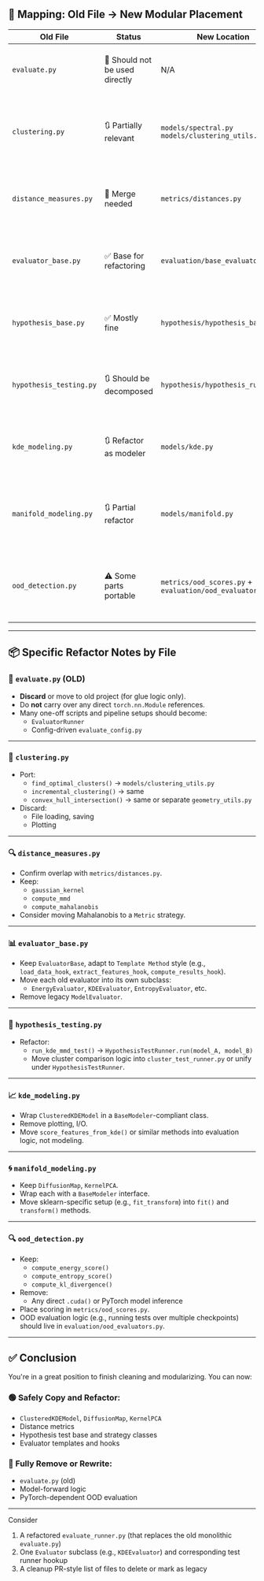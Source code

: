 

## 🔁 Mapping: Old File → New Modular Placement

| Old File | Status | New Location | Notes |
|----------|--------|---------------|-------|
| `evaluate.py` | 🚫 Should not be used directly | N/A | Monolithic control flow; replace with clean `evaluate_runner.py` or script in old project calling the modular new project. |
| `clustering.py` | 🔃 Partially relevant | `models/spectral.py`<br>`models/clustering_utils.py` | Keep `find_optimal_clusters`, `incremental_clustering`, `convex_hull_intersection`. Refactor all loading, saving, and plotting logic out. |
| `distance_measures.py` | 🔁 Merge needed | `metrics/distances.py` | Move functions like `gaussian_kernel`, `compute_mmd`, `compute_mahalanobis`. Delete file after de-duping. |
| `evaluator_base.py` | ✅ Base for refactoring | `evaluation/base_evaluator.py` | Keep `EvaluatorBase`, remove `ModelEvaluator`, port evaluation-specific hooks into separate `Evaluator` classes like `KDEEvaluator`. |
| `hypothesis_base.py` | ✅ Mostly fine | `hypothesis/hypothesis_base.py` | Interfaces are solid. Standardize names (`run_test`, etc.). Consider merging some convenience logic into `hypothesis_runner.py`. |
| `hypothesis_testing.py` | 🔃 Should be decomposed | `hypothesis/hypothesis_runner.py` | This file contains test-running logic tied to KDE; refactor into strategy-compatible test runners using `Modeler + HypothesisTest`. |
| `kde_modeling.py` | 🔃 Refactor as modeler | `models/kde.py` | `ClusteredKDEModel` should be wrapped in a class conforming to `BaseModeler`. Break out utility logic into `kde_utils.py` if needed. |
| `manifold_modeling.py` | 🔃 Partial refactor | `models/manifold.py` | DiffusionMap and KernelPCA classes should subclass `BaseModeler`. Move sklearn model-specific logic into separate utilities if necessary. |
| `ood_detection.py` | ⚠️ Some parts portable | `metrics/ood_scores.py` + `evaluation/ood_evaluators.py` | Keep scoring functions (`energy_score`, `entropy_score`, `kl_divergence`) that take logits. Remove any code dependent on PyTorch models. |

---

## 📦 Specific Refactor Notes by File

### 🧹 `evaluate.py` (OLD)

- **Discard** or move to old project (for glue logic only).
- Do **not** carry over any direct `torch.nn.Module` references.
- Many one-off scripts and pipeline setups should become:
  - `EvaluatorRunner`
  - Config-driven `evaluate_config.py`

---

### 🧠 `clustering.py`

- Port:
  - `find_optimal_clusters()` → `models/clustering_utils.py`
  - `incremental_clustering()` → same
  - `convex_hull_intersection()` → same or separate `geometry_utils.py`
- Discard:
  - File loading, saving
  - Plotting

---

### 🔍 `distance_measures.py`

- Confirm overlap with `metrics/distances.py`.
- Keep:
  - `gaussian_kernel`
  - `compute_mmd`
  - `compute_mahalanobis`
- Consider moving Mahalanobis to a `Metric` strategy.

---

### 📊 `evaluator_base.py`

- Keep `EvaluatorBase`, adapt to `Template Method` style (e.g., `load_data_hook`, `extract_features_hook`, `compute_results_hook`).
- Move each old evaluator into its own subclass:
  - `EnergyEvaluator`, `KDEEvaluator`, `EntropyEvaluator`, etc.
- Remove legacy `ModelEvaluator`.

---

### 🧪 `hypothesis_testing.py`

- Refactor:
  - `run_kde_mmd_test()` → `HypothesisTestRunner.run(model_A, model_B)`
  - Move cluster comparison logic into `cluster_test_runner.py` or unify under `HypothesisTestRunner`.

---

### 📈 `kde_modeling.py`

- Wrap `ClusteredKDEModel` in a `BaseModeler`-compliant class.
- Remove plotting, I/O.
- Move `score_features_from_kde()` or similar methods into evaluation logic, not modeling.

---

### 🌀 `manifold_modeling.py`

- Keep `DiffusionMap`, `KernelPCA`.
- Wrap each with a `BaseModeler` interface.
- Move sklearn-specific setup (e.g., `fit_transform`) into `fit()` and `transform()` methods.

---

### 🔍 `ood_detection.py`

- Keep:
  - `compute_energy_score()`
  - `compute_entropy_score()`
  - `compute_kl_divergence()`
- Remove:
  - Any direct `.cuda()` or PyTorch model inference
- Place scoring in `metrics/ood_scores.py`.
- OOD evaluation logic (e.g., running tests over multiple checkpoints) should live in `evaluation/ood_evaluators.py`.

---

## ✅ Conclusion

You're in a great position to finish cleaning and modularizing. You can now:

### 🟢 Safely Copy and Refactor:
- `ClusteredKDEModel`, `DiffusionMap`, `KernelPCA`
- Distance metrics
- Hypothesis test base and strategy classes
- Evaluator templates and hooks

### 🔴 Fully Remove or Rewrite:
- `evaluate.py` (old)
- Model-forward logic
- PyTorch-dependent OOD evaluation

---

Consider
1. A refactored `evaluate_runner.py` (that replaces the old monolithic `evaluate.py`)
2. One `Evaluator` subclass (e.g., `KDEEvaluator`) and corresponding test runner hookup
3. A cleanup PR-style list of files to delete or mark as legacy



